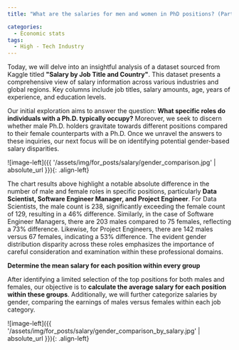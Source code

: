 ```yaml
---
title: "What are the salaries for men and women in PhD positions? (Part 1: Compensation Analytics) "

categories:
  - Economic stats 
tags:
  - High - Tech Industry
---
```



Today, we will delve into an insightful analysis of a dataset sourced from Kaggle titled **"Salary by Job Title and Country"**. This dataset presents a comprehensive view of salary information across various industries and global regions. Key columns include job titles, salary amounts, age, years of experience, and education levels.

Our initial exploration aims to answer the question: **What specific roles do individuals with a Ph.D. typically occupy?** Moreover, we seek to discern whether male Ph.D. holders gravitate towards different positions compared to their female counterparts with a Ph.D. Once we unravel the answers to these inquiries, our next focus will be on identifying potential gender-based salary disparities.

<script src="https://gist.github.com/AnalyticsForPleasure/76fdadc85b25ced9629f4d3d85a80ae8.js"></script>

![image-left]({{ '/assets/img/for_posts/salary/gender_comparison.jpg' | absolute_url }}){: .align-left} 

The chart results above highlight a notable absolute difference in the number of male and female roles in specific positions, particularly **Data Scientist, Software Engineer Manager, and Project Engineer**. For Data Scientists, the male count is 238, significantly exceeding the female count of 129, resulting in a 46% difference. Similarly, in the case of Software Engineer Managers, there are 203 males compared to 75 females, reflecting a 73% difference. Likewise, for Project Engineers, there are 142 males versus 67 females, indicating a 53% difference. The evident gender distribution disparity across these roles emphasizes the importance of careful consideration and examination within these professional domains.

**Determine the mean salary for each position within every group**


After identifying a limited selection of the top positions for both males and females, our objective is to **calculate the average salary for each position within these groups**. Additionally, we will further categorize salaries by gender, comparing the earnings of males versus females within each job category.


<script src="https://gist.github.com/AnalyticsForPleasure/28eff3f4fb3b6205e15eec2cd7de8e20.js"></script>

![image-left]({{ '/assets/img/for_posts/salary/gender_comparison_by_salary.jpg' | absolute_url }}){: .align-left} 